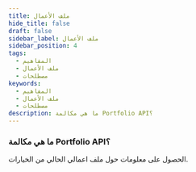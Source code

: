 ```yaml
---
title: ملف الأعمال
hide_title: false
draft: false
sidebar_label: ملف الأعمال
sidebar_position: 4
tags:
  - المفاهيم
  - ملف الأعمال
  - مصطلحات
keywords:
  - المفاهيم
  - ملف الأعمال
  - مصطلحات
description: ما هي مكالمة Portfolio API؟
---
```


### ما هي مكالمة Portfolio API؟

الحصول على معلومات حول ملف اعمالي الحالي من الخيارات.
